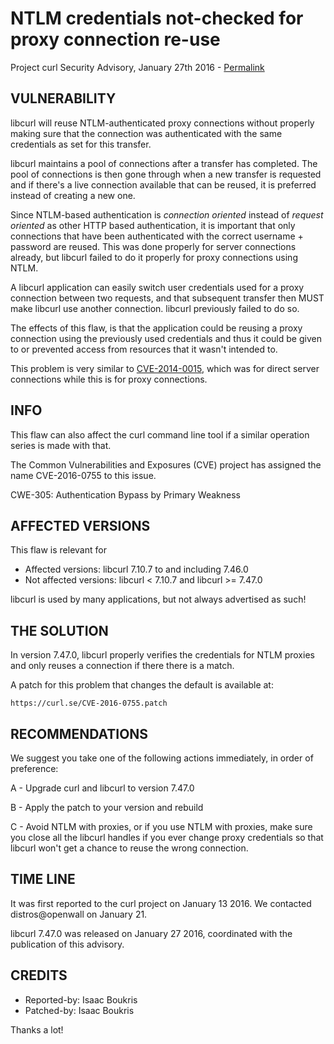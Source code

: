 NTLM credentials not-checked for proxy connection re-use
========================================================

Project curl Security Advisory, January 27th 2016 -
[Permalink](https://curl.se/docs/CVE-2016-0755.html)

VULNERABILITY
-------------

libcurl will reuse NTLM-authenticated proxy connections without properly
making sure that the connection was authenticated with the same credentials as
set for this transfer.

libcurl maintains a pool of connections after a transfer has completed. The
pool of connections is then gone through when a new transfer is requested and
if there's a live connection available that can be reused, it is preferred
instead of creating a new one.

Since NTLM-based authentication is *connection oriented* instead of *request
oriented* as other HTTP based authentication, it is important that only
connections that have been authenticated with the correct username + password
are reused. This was done properly for server connections already, but libcurl
failed to do it properly for proxy connections using NTLM.

A libcurl application can easily switch user credentials used for a proxy
connection between two requests, and that subsequent transfer then MUST make
libcurl use another connection. libcurl previously failed to do so.

The effects of this flaw, is that the application could be reusing a proxy
connection using the previously used credentials and thus it could be given to
or prevented access from resources that it wasn't intended to.

This problem is very similar to
[CVE-2014-0015](https://curl.se/docs/CVE-2014-0015.html), which was for
direct server connections while this is for proxy connections.

INFO
----

This flaw can also affect the curl command line tool if a similar operation
series is made with that.

The Common Vulnerabilities and Exposures (CVE) project has assigned the name
CVE-2016-0755 to this issue.

CWE-305: Authentication Bypass by Primary Weakness

AFFECTED VERSIONS
-----------------

This flaw is relevant for

- Affected versions: libcurl 7.10.7 to and including 7.46.0
- Not affected versions: libcurl < 7.10.7 and libcurl >= 7.47.0

libcurl is used by many applications, but not always advertised as such!

THE SOLUTION
------------

In version 7.47.0, libcurl properly verifies the credentials for NTLM proxies
and only reuses a connection if there there is a match.

A patch for this problem that changes the default is available at:

    https://curl.se/CVE-2016-0755.patch

RECOMMENDATIONS
---------------

We suggest you take one of the following actions immediately, in order of
preference:

 A - Upgrade curl and libcurl to version 7.47.0

 B - Apply the patch to your version and rebuild

 C - Avoid NTLM with proxies, or if you use NTLM with proxies, make sure you
     close all the libcurl handles if you ever change proxy credentials so that
     libcurl won't get a chance to reuse the wrong connection.

TIME LINE
---------

It was first reported to the curl project on January 13 2016. We contacted
distros@openwall on January 21.

libcurl 7.47.0 was released on January 27 2016, coordinated with the
publication of this advisory.

CREDITS
-------

- Reported-by: Isaac Boukris
- Patched-by: Isaac Boukris

Thanks a lot!
